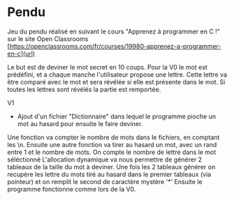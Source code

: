 # Pendu
Jeu du pendu réalisé en suivant le cours "Apprenez à programmer en C !" sur le site Open Classrooms
[https://openclassrooms.com/fr/courses/19980-apprenez-a-programmer-en-c](url)

Le but est de deviner le mot secret en 10 coups. Pour la V0 le mot est prédéfini, et a chaque manche l'utilisateur propose une lettre. 
Cette lettre va être comparé avec le mot et sera révélée si elle est présente dans le mot. Si toutes les lettres sont révélés la partie est remportée.

V1 
- Ajout d'un fichier "Dictionnaire" dans lequel le programme pioche un mot au hasard pour ensuite le faire deviner. 

Une fonction va compter le nombre de mots dans le fichiers, en comptant les \n.
Ensuite une autre fonction va tirer au hasard un mot, avec un rand entre 1 et le nombre de mots.
On compte le nombre de lettre dans le mot séléctionné
L'allocation dynamique va nous permettre de générer 2 tableaux de la taille du mot à deviner.
Une fois les 2 tableaux générer on recupère les lettre du mots tiré au hasard dans le premier tableaux (via pointeur)
et on remplit le second de caractère mystère '*'
Ensuite le programme fonctionne comme lors de la V0.
